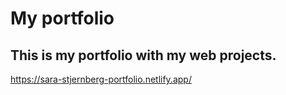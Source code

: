 # My portfolio 
## This is my portfolio with my web projects.

https://sara-stjernberg-portfolio.netlify.app/
